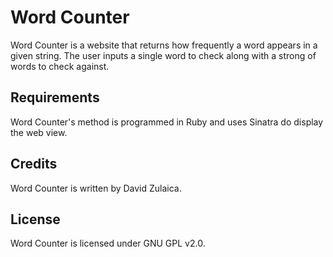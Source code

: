 # Word Counter

Word Counter is a website that returns how frequently a word appears in a given string. The user inputs a single word to check along with a strong of words to check against.

## Requirements

Word Counter's method is programmed in Ruby and uses Sinatra do display the web view.

## Credits

Word Counter is written by David Zulaica.

## License

Word Counter is licensed under GNU GPL v2.0.
